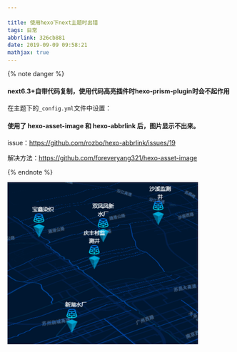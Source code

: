 ```yaml
---

title: 使用hexo下next主题时出错
tags: 日常
abbrlink: 326cb881
date: 2019-09-09 09:58:21
mathjax: true
---
```


{% note danger %}

####  next6.3+自带代码复制，使用代码高亮插件时hexo-prism-plugin时会不起作用

在主题下的`_config.yml`文件中设置：

#### 使用了 hexo-asset-image 和 hexo-abbrlink 后，图片显示不出来。

issue：https://github.com/rozbo/hexo-abbrlink/issues/19

解决方法：https://github.com/foreveryang321/hexo-asset-image

{% endnote %}

![1568105179054](20190909/1568105179054.png)